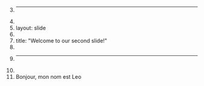 3.	---
4.	
5.	layout: slide
6.	
7.	title: "Welcome to our second slide!"
8.	
9.	---
10.	
11.	Bonjour, mon nom est Leo
